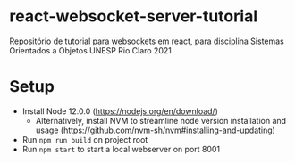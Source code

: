 # react-websocket-server-tutorial
Repositório de tutorial para websockets em react, para disciplina Sistemas Orientados a Objetos UNESP Rio Claro 2021

# Setup
- Install Node 12.0.0 (https://nodejs.org/en/download/)
  - Alternatively, install NVM to streamline node version installation and usage (https://github.com/nvm-sh/nvm#installing-and-updating)
- Run `npm run build` on project root
- Run `npm start` to start a local webserver on port 8001
